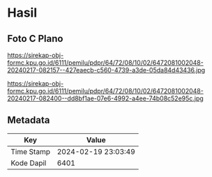 # Hasil

## Foto C Plano

https://sirekap-obj-formc.kpu.go.id/6111/pemilu/pdpr/64/72/08/10/02/6472081002048-20240217-082157--427eaecb-c560-4739-a3de-05da84d43436.jpg

https://sirekap-obj-formc.kpu.go.id/6111/pemilu/pdpr/64/72/08/10/02/6472081002048-20240217-082400--dd8bf1ae-07e6-4992-a4ee-74b08c52e95c.jpg


## Metadata

| Key        | Value               |
| ---------- | ------------------- |
| Time Stamp | 2024-02-19 23:03:49 |
| Kode Dapil | 6401                |



